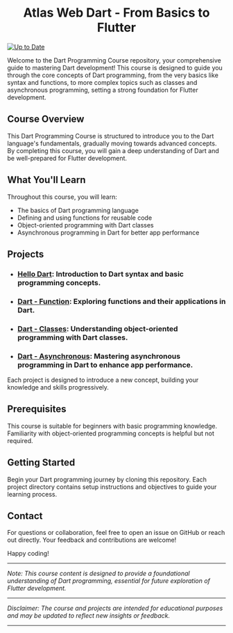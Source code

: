 <h1 align="center">Atlas Web Dart - From Basics to Flutter</h1>


[![Up to Date](https://github.com/ikatyang/emoji-cheat-sheet/workflows/Up%20to%20Date/badge.svg)](https://github.com/ikatyang/emoji-cheat-sheet/actions?query=workflow%3A%22Up+to+Date%22)

Welcome to the Dart Programming Course repository, your comprehensive guide to mastering Dart development! This course is designed to guide you through the core concepts of Dart programming, from the very basics like syntax and functions, to more complex topics such as classes and asynchronous programming, setting a strong foundation for Flutter development.

<h2>
  Course Overview
</h2>

This Dart Programming Course is structured to introduce you to the Dart language's fundamentals, gradually moving towards advanced concepts. By completing this course, you will gain a deep understanding of Dart and be well-prepared for Flutter development.

<h2>
  What You'll Learn
</h2>

Throughout this course, you will learn:

- The basics of Dart programming language
- Defining and using functions for reusable code
- Object-oriented programming with Dart classes
- Asynchronous programming in Dart for better app performance

<h2>
  Projects
</h2>

- ### [**Hello Dart**](./0x00-hello-dart/): Introduction to Dart syntax and basic programming concepts.
- ### [**Dart - Function**](./0x01-dart-function/): Exploring functions and their applications in Dart.
- ### [**Dart - Classes**](./0x02-dart-classes/): Understanding object-oriented programming with Dart classes.
- ### [**Dart - Asynchronous**](./0x03-asynchronous/): Mastering asynchronous programming in Dart to enhance app performance.

Each project is designed to introduce a new concept, building your knowledge and skills progressively.

<h2>
  Prerequisites
</h2>

This course is suitable for beginners with basic programming knowledge. Familiarity with object-oriented programming concepts is helpful but not required.

<h2>
  Getting Started
</h2>

Begin your Dart programming journey by cloning this repository. Each project directory contains setup instructions and objectives to guide your learning process.

<h2>
  Contact
</h2>

For questions or collaboration, feel free to open an issue on GitHub or reach out directly. Your feedback and contributions are welcome!

Happy coding!

---

*Note: This course content is designed to provide a foundational understanding of Dart programming, essential for future exploration of Flutter development.*

---

*Disclaimer: The course and projects are intended for educational purposes and may be updated to reflect new insights or feedback.*

---

